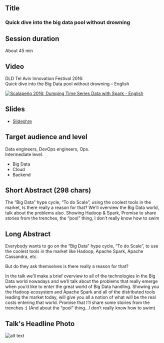 ## Title
### Quick dive into the big data pool without drowning

## Session duration

About 45 min

## Video

DLD Tel Aviv Innovation Festival 2016:  
Quick dive into the Big Data pool without drowning – English

[![Scalapeño 2016: Dumping Time Series Data with Spark  - English](http://img.youtube.com/vi/6i3Hp-Ozkeg/0.jpg)](http://www.youtube.com/watch?v=6i3Hp-Ozkeg)

## Slides

- [Slideshre](https://www.slideshare.net/demibenari/quick-dive-into-the-big-data-pool-without-drowning) 

## Target audience and level

Data engineers, DevOps engineers, Ops.  
Intermediate level.

- Big Data
- Cloud
- Backend 

## Short Abstract (298 chars)

The “Big Data” hype cycle, “To do Scale”, using the coolest tools in the market, Is there really a reason for that?
We'll overview the Big Data world, talk about the problems also. Showing Hadoop & Spark, Promise to share stories from the trenches, the “pool” thing, I don’t really know how to swim

## Long Abstract

Everybody wants to go on the “Big Data” hype cycle, “To do Scale”, to use the coolest tools in the market like Hadoop, Apache Spark, Apache Cassandra, etc. 

But do they ask themselves is there really a reason for that? 

In the talk we’ll make a brief overview to all of the technologies in the Big Data world nowadays and we’ll talk about the problems that really emerge when you’d like to enter the great world of Big Data handling. 
Showing you the Hadoop ecosystem and Apache Spark and all of the distributed tools leading the market today, will give you all a notion of what will be the real costs entering that world. 
Promise that I’ll share some stories from the trenches :) 
(And about the “pool” thing...I don’t really know how to swim)

## Talk's Headline Photo

![alt text]( "None")
